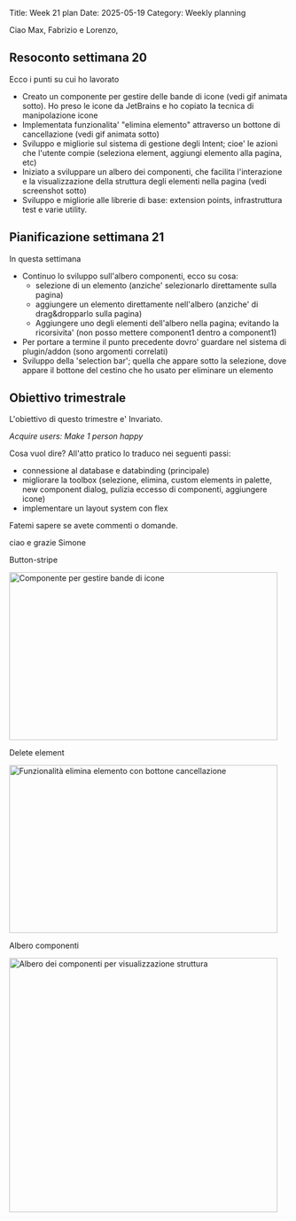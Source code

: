 Title: Week 21 plan
Date: 2025-05-19
Category: Weekly planning


Ciao Max, Fabrizio e Lorenzo,

## **Resoconto settimana 20**

Ecco i punti su cui ho lavorato

- Creato un componente per gestire delle bande di icone (vedi gif animata sotto). Ho preso le icone da JetBrains e ho copiato la tecnica di manipolazione icone
- Implementata funzionalita' "elimina elemento" attraverso un bottone di cancellazione (vedi gif animata sotto)
- Sviluppo e migliorie sul sistema di gestione degli Intent; cioe' le azioni che l'utente compie (seleziona element, aggiungi elemento alla pagina, etc)
- Iniziato a sviluppare un albero dei componenti, che facilita l'interazione e la visualizzazione della struttura degli elementi nella pagina (vedi screenshot sotto)
- Sviluppo e migliorie alle librerie di base: extension points, infrastruttura test e varie utility.

## **Pianificazione settimana 21**

In questa settimana

- Continuo lo sviluppo sull'albero componenti, ecco su cosa:
  - selezione di un elemento (anziche' selezionarlo direttamente sulla pagina)
  - aggiungere un elemento direttamente nell'albero (anziche' di drag&dropparlo sulla pagina)
  - Aggiungere uno degli elementi dell'albero nella pagina; evitando la ricorsivita' (non posso mettere component1 dentro a component1)
- Per portare a termine il punto precedente dovro' guardare nel sistema di plugin/addon (sono argomenti correlati)
- Sviluppo della 'selection bar'; quella che appare sotto la selezione, dove appare il bottone del cestino che ho usato per eliminare un elemento

## **Obiettivo trimestrale**

L'obiettivo di questo trimestre e' Invariato.

*Acquire users: Make 1 person happy*

Cosa vuol dire? All'atto pratico lo traduco nei seguenti passi:

- connessione al database e databinding (principale)
- migliorare la toolbox (selezione, elimina, custom elements in palette, new component dialog, pulizia eccesso di componenti, aggiungere icone)
- implementare un layout system con flex

Fatemi sapere se avete commenti o domande.

ciao e grazie
Simone

Button-stripe
<!-- ![Componente per gestire bande di icone](2025/week-2025-21--ii_maurzmw210.gif) -->
<img src="2025/week-2025-21--ii_maurzmw210.gif" width="484" height="303" alt="Componente per gestire bande di icone" />

Delete element
<!-- ![Funzionalità elimina elemento con bottone cancellazione](2025/week-2025-21--ii_mausarv311.gif) -->
<img src="2025/week-2025-21--ii_mausarv311.gif" width="484" height="303" alt="Funzionalità elimina elemento con bottone cancellazione" />

Albero componenti
<!-- ![Albero dei componenti per visualizzazione struttura](2025/week-2025-21--ii_mauscpbp12.png) -->
<img src="2025/week-2025-21--ii_mauscpbp12.png" width="484" height="459" alt="Albero dei componenti per visualizzazione struttura" />